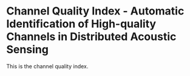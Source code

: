 # Channel Quality Index - Automatic Identification of High-quality Channels in Distributed Acoustic Sensing

This is the channel quality index.